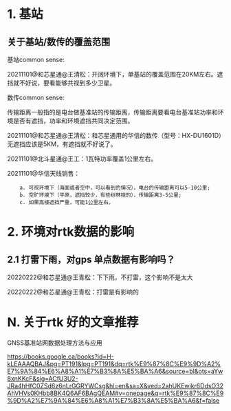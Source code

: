 

# 1. 基站

## 关于基站/数传的覆盖范围

基站common sense:

20211101@和芯星通@王清松：开阔环境下，单基站的覆盖范围在20KM左右。遮挡就不好说，要看能够共视到多少卫星。

数传common sense:

传输距离一般指的是电台做基准站的传输距离，传输距离要看电台基准站功率和环境是否有遮挡，功率和环境遮挡共同决定范围。

20211101@和芯星通@王清松：和芯星通用的华信的数传（型号：HX-DU1601D）无遮挡应该是5KM，有遮挡就不好说了。

20211101@北斗星通@王工：1瓦特功率覆盖1公里左右。

20211101@华信天线销售：
```
    a. 可视环境下（海面或者空中，可以看到的情况），电台的传输距离可以5-10公里;
    b. 空旷环境下（平原，遮挡较少，有些树林啥的），传输距离3-5公里;
    c. 如果高楼遮挡严重，可能1公里左右。
```







# 2. 环境对rtk数据的影响

## 2.1 打雷下雨，对gps 单点数据有影响吗？

20220222@和芯星通@王青松：下下雨，不打雷，这个影响不是太大

20220222@和芯星通@王青松：打雷是有影响的



# N. 关于rtk 好的文章推荐

GNSS基准站网数据处理方法与应用

https://books.google.ca/books?id=H-kLEAAAQBAJ&pg=PT191&lpg=PT191&dq=rtk%E9%87%8C%E9%9D%A2%E7%9A%84%E6%A8%A1%E7%B3%8A%E5%BA%A6&source=bl&ots=aYw8xnKKcF&sig=ACfU3U2-JRa4hHfC0ZSd6z6nLrGGRYWCsg&hl=en&sa=X&ved=2ahUKEwikr6DdsO32AhVHVs0KHbb8BK4Q6AF6BAgQEAM#v=onepage&q=rtk%E9%87%8C%E9%9D%A2%E7%9A%84%E6%A8%A1%E7%B3%8A%E5%BA%A6&f=false